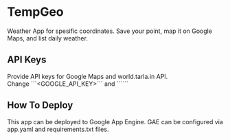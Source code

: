 # TempGeo
Weather App for spesific coordinates. Save your point, map it on Google Maps, and list daily weather.  
## API Keys
Provide API keys for Google Maps and world.tarla.in API.  
Change ´´´<GOOGLE_API_KEY>´´´ and ´´´<APIKEY>´´´  
## How To Deploy
This app can be deployed to Google App Engine. GAE can be configured via app.yaml and requirements.txt files.